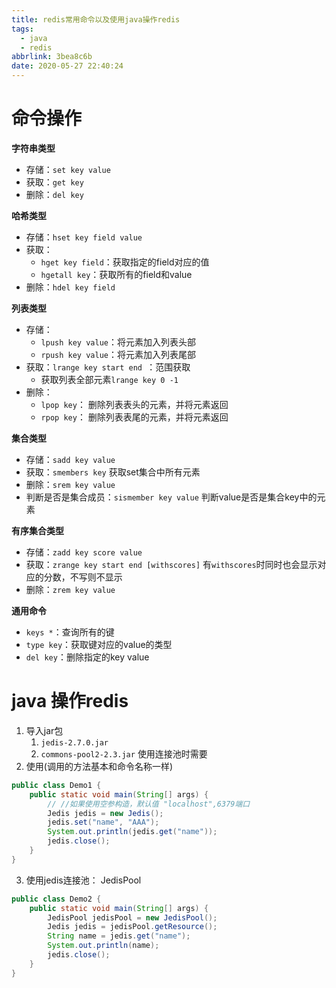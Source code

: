 ```yaml
---
title: redis常用命令以及使用java操作redis
tags:
  - java
  - redis
abbrlink: 3bea8c6b
date: 2020-05-27 22:40:24
---
```


# 命令操作
**字符串类型**
- 存储：`set key value`
- 获取：`get key`
- 删除：`del key`


**哈希类型**
- 存储：`hset key field value`
- 获取：
	- `hget key field`：获取指定的field对应的值
	- `hgetall key`：获取所有的field和value
- 删除：`hdel key field`

**列表类型**
- 存储：
	- `lpush key value`：将元素加入列表头部
	- `rpush key value`：将元素加入列表尾部
- 获取：`lrange key start end `：范围获取
	- 获取列表全部元素`lrange key 0 -1`
- 删除：
	- `lpop key`： 删除列表表头的元素，并将元素返回
	- `rpop key`： 删除列表表尾的元素，并将元素返回

**集合类型**
- 存储：`sadd key value`
- 获取：`smembers key` 获取set集合中所有元素
- 删除：`srem key value`
- 判断是否是集合成员：`sismember key value` 判断value是否是集合key中的元素

**有序集合类型**
- 存储：`zadd key score value`
- 获取：`zrange key start end [withscores]` 有`withscores`时同时也会显示对应的分数，不写则不显示
- 删除：`zrem key value`

**通用命令**
- `keys *`：查询所有的键
- `type key`：获取键对应的value的类型
- `del key`：删除指定的key value

# java 操作redis
1. 导入jar包
	1. `jedis-2.7.0.jar`
	2. `commons-pool2-2.3.jar` 使用连接池时需要
2. 使用(调用的方法基本和命令名称一样)
```java
public class Demo1 {
    public static void main(String[] args) {
        // //如果使用空参构造，默认值 "localhost",6379端口
        Jedis jedis = new Jedis();
        jedis.set("name", "AAA");
        System.out.println(jedis.get("name"));
        jedis.close();
    }
}
```
3. 使用jedis连接池： JedisPool
```java
public class Demo2 {
    public static void main(String[] args) {
        JedisPool jedisPool = new JedisPool();
        Jedis jedis = jedisPool.getResource();
        String name = jedis.get("name");
        System.out.println(name);
        jedis.close();
    }
}
```






